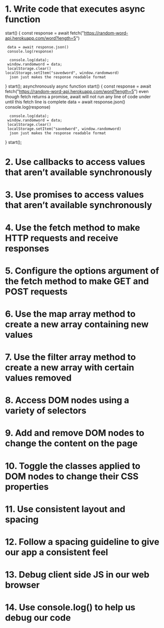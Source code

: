 # 1. Write code that executes async function 
start() {
     const response = await fetch("https://random-word-api.herokuapp.com/word?length=5")

     data = await response.json()
     console.log(response)

      console.log(data);
     window.randomword = data;
 	 localStorage.clear()
    localStorage.setItem("savedword", window.randomword)
      json just makes the response readable format
 }
 start();
asynchronously
async function start() {
    const response = await fetch("https://random-word-api.herokuapp.com/word?length=5")
    even though fetch returns a promise, await will not run any line of code under until this fetch line is complete
     data = await response.json()
     console.log(response)

      console.log(data);
     window.randomword = data;
 	 localStorage.clear()
     localStorage.setItem("savedword", window.randomword)
      json just makes the response readable format
 }
 start();

# 2. Use callbacks to access values that aren’t available synchronously

# 3. Use promises to access values that aren’t available synchronously
# 4. Use the fetch method to make HTTP requests and receive responses
# 5. Configure the options argument of the fetch method to make GET and POST requests
# 6. Use the map array method to create a new array containing new values
# 7. Use the filter array method to create a new array with certain values removed
# 8. Access DOM nodes using a variety of selectors
# 9. Add and remove DOM nodes to change the content on the page
# 10. Toggle the classes applied to DOM nodes to change their CSS properties
# 11. Use consistent layout and spacing
# 12. Follow a spacing guideline to give our app a consistent feel
# 13. Debug client side JS in our web browser
# 14. Use console.log() to help us debug our code



